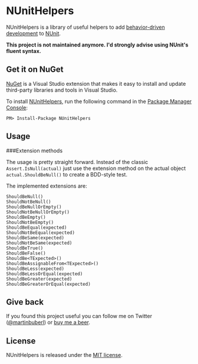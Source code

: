 # NUnitHelpers
NUnitHelpers is a library of useful helpers to add [behavior-driven development][bdd] to [NUnit][nunit].

**This project is not maintained anymore. I'd strongly advise using NUnit's fluent syntax.**

## Get it on NuGet

[NuGet][nuget] is a Visual Studio extension that makes it easy to install and update third-party libraries 
and tools in Visual Studio.

To install [NUnitHelpers][package], run the following command in the [Package Manager Console][pmc]:

    PM> Install-Package NUnitHelpers

## Usage

###Extension methods

The usage is pretty straight forward. Instead of the classic `Assert.IsNull(actual)` just use the extension method on the actual object `actual.ShouldBeNull()` to create a BDD-style test.

The implemented extensions are:

    ShouldBeNull()
    ShouldNotBeNull()
    ShouldBeNullOrEmpty()
    ShouldNotBeNullOrEmpty()
    ShouldBeEmpty()
    ShouldNotBeEmpty()
    ShouldBeEqual(expected)
    ShouldNotBeEqual(expected)
    ShouldBeSame(expected)
    ShouldNotBeSame(expected)
    ShouldBeTrue()
    ShouldBeFalse()
    ShouldBe<TExpected>()
    ShouldBeAssignableFrom<TExpected>()
    ShouldBeLess(expected)
    ShouldBeLessOrEqual(expected)
    ShouldBeGreater(expected)
    ShouldBeGreaterOrEqual(expected)

## Give back

If you found this project useful you can follow me on Twitter ([@martinbuberl][twitter]) or [buy me a beer][donate].

## License
NUnitHelpers is released under the [MIT license][mit].

[bdd]:     http://en.wikipedia.org/wiki/Behavior_Driven_Development
[nunit]:   http://nunit.org
[nuget]:   http://nuget.org
[package]: http://nuget.org/packages/NUnitHelpers
[pmc]:     http://docs.nuget.org/docs/start-here/using-the-package-manager-console
[twitter]:  https://twitter.com/martinbuberl
[donate]:  https://www.paypal.com/cgi-bin/webscr?cmd=_s-xclick&hosted_button_id=2AGHGEL2X4VSQ
[mit]:     https://github.com/martinbuberl/NUnitHelpers/blob/master/LICENSE